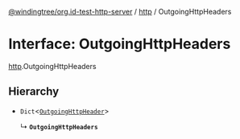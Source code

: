 [@windingtree/org.id-test-http-server](../README.md) / [http](../modules/http.md) / OutgoingHttpHeaders

# Interface: OutgoingHttpHeaders

[http](../modules/http.md).OutgoingHttpHeaders

## Hierarchy

- `Dict`<[`OutgoingHttpHeader`](../modules/http.md#outgoinghttpheader)\>

  ↳ **`OutgoingHttpHeaders`**
